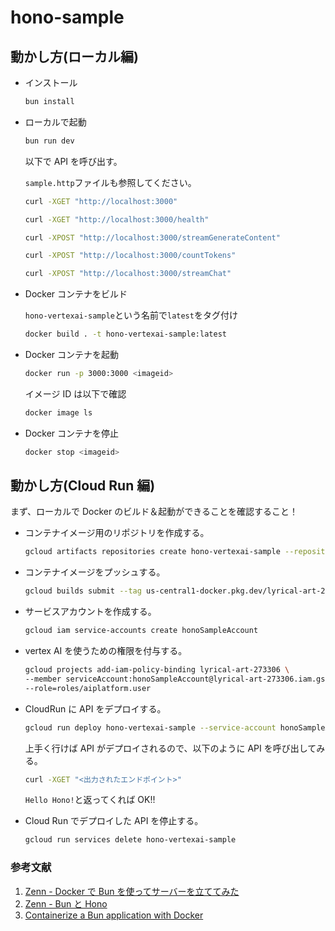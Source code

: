 # hono-sample

## 動かし方(ローカル編)

- インストール

  ```bash
  bun install
  ```

- ローカルで起動

  ```bash
  bun run dev
  ```

  以下で API を呼び出す。

  `sample.http`ファイルも参照してください。

  ```bash
  curl -XGET "http://localhost:3000"
  ```

  ```bash
  curl -XGET "http://localhost:3000/health"
  ```

  ```bash
  curl -XPOST "http://localhost:3000/streamGenerateContent"
  ```

  ```bash
  curl -XPOST "http://localhost:3000/countTokens"
  ```

  ```bash
  curl -XPOST "http://localhost:3000/streamChat"
  ```

- Docker コンテナをビルド

  `hono-vertexai-sample`という名前で`latest`をタグ付け

  ```bash
  docker build . -t hono-vertexai-sample:latest
  ```

- Docker コンテナを起動

  ```bash
  docker run -p 3000:3000 <imageid>
  ```

  イメージ ID は以下で確認

  ```bash
  docker image ls
  ```

- Docker コンテナを停止

  ```bash
  docker stop <imageid>
  ```

## 動かし方(Cloud Run 編)

まず、ローカルで Docker のビルド＆起動ができることを確認すること！

- コンテナイメージ用のリポジトリを作成する。

  ```bash
  gcloud artifacts repositories create hono-vertexai-sample --repository-format docker --location us-central1
  ```

- コンテナイメージをプッシュする。

  ```bash
  gcloud builds submit --tag us-central1-docker.pkg.dev/lyrical-art-273306/hono-vertexai-sample/sample
  ```

- サービスアカウントを作成する。

  ```bash
  gcloud iam service-accounts create honoSampleAccount
  ```

- vertex AI を使うための権限を付与する。

  ```bash
  gcloud projects add-iam-policy-binding lyrical-art-273306 \
  --member serviceAccount:honoSampleAccount@lyrical-art-273306.iam.gserviceaccount.com \
  --role=roles/aiplatform.user
  ```

- CloudRun に API をデプロイする。

  ```bash
  gcloud run deploy hono-vertexai-sample --service-account honoSampleAccount@lyrical-art-273306.iam.gserviceaccount.com  --image us-central1-docker.pkg.dev/lyrical-art-273306/hono-vertexai-sample/sample
  ```

  上手く行けば API がデプロイされるので、以下のように API を呼び出してみる。

  ```bash
  curl -XGET "<出力されたエンドポイント>"
  ```

  `Hello Hono!`と返ってくれば OK!!

- Cloud Run でデプロイした API を停止する。

  ```bash
  gcloud run services delete hono-vertexai-sample
  ```

### 参考文献

1. [Zenn - Docker で Bun を使ってサーバーを立ててみた](https://zenn.dev/nanasi_1/articles/6375c0fbaa3b8d)
2. [Zenn - Bun と Hono](https://zenn.dev/yusukebe/articles/efa173ab4b9360)
3. [Containerize a Bun application with Docker](https://bun.sh/guides/ecosystem/docker)
